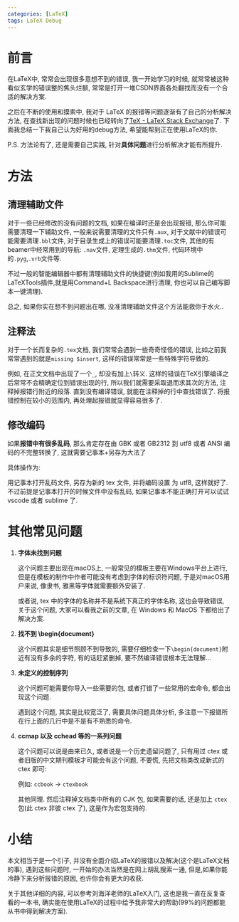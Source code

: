 ```yaml
---
categories: [LaTeX]
tags: LaTeX Debug
---
```




# 前言

在LaTeX中, 常常会出现很多意想不到的错误, 我一开始学习的时候, 就常常被这种看似玄学的错误整的焦头烂额, 常常是打开一堆CSDN界面各处翻找而没有一个合适的解决方案. 

之后在不断的使用和摸索中, 我对于 LaTeX 的报错等问题逐渐有了自己的分析解决方法, 在查找新出现的问题时候也已经转向了[TeX - LaTeX Stack Exchange](https://tex.stackexchange.com/questions)了. 下面我总结一下我自己认为好用的debug方法, 希望能帮到正在使用LaTeX的你. 

P.S. 方法论有了, 还是需要自己实践, 针对**具体问题**进行分析解决才能有所提升.

# 方法

## 清理辅助文件

对于一些已经修改的没有问题的文档, 如果在编译时还是会出现报错, 那么你可能需要清理一下辅助文件, 一般来说需要清理的文件只有`.aux`, 对于文献中的错误可能需要清理`.bbl`文件, 对于目录生成上的错误可能要清理`.toc`文件, 其他的有beamer中经常用到的导航: `.nav`文件, 定理生成的`.thm`文件, 代码环境中的`.pyg`,`.vrb`文件等.

不过一般的智能编辑器中都有清理辅助文件的快捷键(例如我用的Sublime的LaTeXTools插件,就是用Command+L Backspace进行清理, 你也可以自己编写脚本一键清理). 

总之, 如果你实在想不到问题出在哪, 没准清理辅助文件这个方法能救你于水火..



## 注释法

对于一个长而复杂的`.tex`文档, 我们常常会遇到一些奇奇怪怪的错误, 比如之前我常常遇到的就是`missing $insert`, 这样的错误常常是一些特殊字符导致的.

例如, 在正文文档中出现了一个`_`, 却没有加上`\`转义. 这样的错误在TeX引擎编译之后常常不会精确定位到错误出现的行, 所以我们就需要采取退而求其次的方法, 注释掉报错行附近的段落. 直到没有编译错误, 就能在注释掉的行中查找错误了. 将报错控制在较小的范围内, 再处理起报错就显得容易很多了.

## 修改编码

如果**报错中有很多乱码**, 那么肯定存在由 GBK 或者 GB2312 到 utf8 或者 ANSI 编码的不完整转换了, 这就需要记事本+另存为大法了

具体操作为:

用记事本打开乱码文件, 另存为新的 tex 文件, 并将编码设置 为 utf8, 这样就好了. 不过前提是记事本打开的时候文件中没有乱码, 如果记事本不能正确打开可以试试 vscode 或者 sublime 了. 



# 其他常见问题

1.   **字体未找到问题**

     这个问题主要出现在macOS上, 一般常见的模板主要在Windows平台上进行, 但是在模板的制作中作者可能没有考虑到字体的标识符问题, 于是对macOS用户来说, 像隶书, 雅黑等字体就需要额外安装了.

     或者说, tex 中的字体的名称并不是系统下真正的字体名称, 这也会导致错误, 关于这个问题, 大家可以看我之前的文章, 在 Windows 和 MacOS 下都给出了解决方案. 

2.   **找不到 \begin{document}**

     这个问题其实是细节照顾不到导致的, 需要仔细检查一下`\begin{document}`附近有没有多余的字符, 有的话赶紧删掉, 要不然编译错误根本无法理解...

3.   **未定义的控制序列**

     这个问题可能需要你导入一些需要的包, 或者打错了一些常用的宏命令, 都会出现这个问题. 

     遇到这个问题, 其实是比较宽泛了, 需要具体问题具体分析, 多注意一下报错所在行上面的几行中是不是有不熟悉的命令.

4.   **ccmap 以及 cchead 等的一系列问题**

     这个问题可以说是由来已久, 或者说是一个历史遗留问题了, 只有用过 ctex 或者旧版的中文期刊模板才可能会有这个问题, 不要慌, 先把文档类改成新式的 ctex 即可:

     例如: `ccbook` -> `ctexbook`

     其他同理. 然后注释掉文档类中所有的 CJK 包, 如果需要的话, 还是加上 `ctex` 包(此 ctex 非彼 ctex 了), 这是作为宏包支持的. 

     





# 小结

本文相当于是一个引子, 并没有全面介绍LaTeX的报错以及解决(这个是LaTeX文档的事), 遇到这些问题时, 一开始的办法当然是在网上胡乱搜索一通, 但是,如果你能冷静下来分析报错的原因, 也许你会有更大的收获.

关于其他详细的内容, 可以参考刘海洋老师的LaTeX入门, 这也是我一直在反复查看的一本书, 确实能在使用LaTeX的过程中给予我非常大的帮助(99%的问题都能从书中得到解决方案).